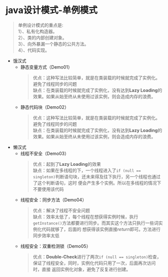 # java设计模式-单例模式
> 单例设计模式的重点是: <br>
> 1）、私有化构造器。<br>
> 2）、类的内部创建对象。<br>
> 3）、向外暴漏一个静态的公共方法。<br>
> 4）、代码实现。
* 饿汉式
  * 静态变量方式（Demo01）
    >优点：这种写法比较简单，就是在类装载的时候就完成了实例化。避免了线程同步的问题<br>
     缺点：在类装载的时候就完成了实例化，没有达到**Lazy Loading**的效果。如果从始至终从未使用过该实例，则会造成内存的浪费。
  * 静态代码块（Demo02）
    >优点：这种写法比较简单，就是在类装载的时候就完成了实例化。避免了线程同步的问题<br>
    缺点：在类装载的时候就完成了实例化，没有达到**Lazy Loading**的效果。如果从始至终从未使用过该实例，则会造成内存的浪费。
* 懒汉式
  * 线程不安全（Demo03）
    >优点：起到了**Lazy Loading**的效果<br>
    缺点：如果在多线程的下，一个线程进入了`if (null == singleton)`判断语句块，还未来得及往下执行，另一个线程也通过了这个判断语句，这时
    便会产生多个实例。所以在多线程的情况下不要使用该代码
  * 线程安全：同步方法（Demo04）
    >优点：解决了线程不安全问题<br>
    缺点：效率太低了，每个线程在想获得实例时候，执行`getInstance()`方法都要进行同步。而其实这个方法只执行一些词实例化代码就够了，后面的
    想获得该实例直接*return*即可。方法进行同步效率太低
  * 线程安全：双重检测锁（Demo05）
    >优点：**Double-Check**进行了两次`if (null == singleton)`检查，保证了线程安全，同时，实例化代码只用了一次，后面再次访问时，直接
    返回实例化对象，避免了反复进行创建。